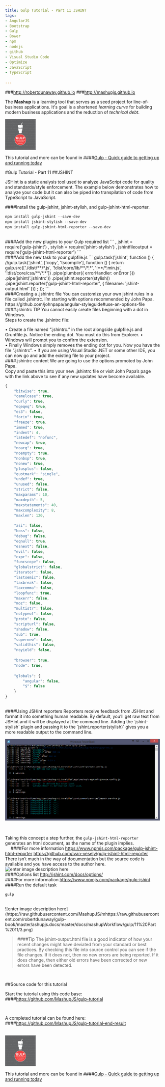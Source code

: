 ```yaml
---
title: Gulp Tutorial - Part 11 JSHINT
tags: 
- AngularJS
- Bootstrap
- Gulp
- Bower
- npm
- nodejs
- github
- Visual Studio Code
- Optimize
- JavaScript
- TypeScript

---
```


###http://robertdunaway.github.io
###http://mashupjs.github.io


The **Mashup** is a learning tool that serves as a seed project for line-of-business applications.  It's goal is a shortened *learning curve* for building modern business applications and the reduction of *technical debt*.
<br>

 <img src="https://raw.githubusercontent.com/robertdunaway/gulp-book/master/bookcoverimage.PNG" alt="Smiley face" height="100" width="100"> 

This tutorial and more can be found in
####[Gulp - Quick guide to getting up and running today](http://www.amazon.com/Gulp-Quick-guide-getting-running-ebook/dp/B010NXMFF6/)

#Gulp Tutorial - Part 11
##JSHINT

JSHint is a static analysis tool used to analyze JavaScript code for quality and standards/style enforcement.  The example below demonstrates how to analyze your code but it can also be piped into transpilation of code from TypeScript to JavaScript.
<br>

####Install the gulp-jshint, jshint-stylish, and gulp-jshint-html-reporter.
```javascript
npm install gulp-jshint --save-dev
npm install jshint-stylish --save-dev
npm install gulp-jshint-html-reporter --save-dev
```
<br>
####Add the new plugins to your Gulp required list
```
, jshint                = require('gulp-jshint')
, stylish               = require('jshint-stylish')
, jshintfileoutput      = require('gulp-jshint-html-reporter')
```
<br>
####Add the new task to your gulpfile.js
```
gulp.task('jshint', function () {
    //gulp.task('jshint', ['copy', 'tscompile'], function () {
    return gulp.src(['./dist/**/*.js', '!dist/core/lib/**/*.*', '!**/*.min.js', '!dist/core/css/**/*.*'])
      .pipe(plumber({
          errorHandler: onError
      }))
      .pipe(jshint('.jshintrc'))
      .pipe(jshint.reporter(stylish))
      .pipe(jshint.reporter('gulp-jshint-html-reporter', { filename: 'jshint-output.html' }))
    ;
});
```
<br>
####Creating a .jshintrc file
You can customize your own jshint rules in a file called .jshintrc.  I’m starting with options recommended by John Papa. 
https://github.com/johnpapa/angular-styleguide#use-an-options-file

<br>
####.jshintrc TIP
You cannot easily create files beginning with a dot in Windows. 
<br>
Steps to create the .jshintrc file:

•	Create a file named “.jshintrc.” in the root alongside gulpfile.js and Gruntfile.js.  Notice the ending dot.  You must do this from Explorer.
•	Windows will prompt you to confirm the extension.  
•	Finally Windows simply removes the ending dot for you.  Now you have the file “.jshintrc”.
•	If you are using Visual Studio .NET or some other IDE, you can now go and add the existing file to your project.
<br>
####.jshintrc content
We are going to use the options promoted by John Papa.
<br>
Copy and paste this into your new .jshintrc file or visit John Papa’s page with the link above to see if any new updates have become available.
```javascript
{
    "bitwise": true,
    "camelcase": true,
    "curly": true,
    "eqeqeq": true,
    "es3": false,
    "forin": true,
    "freeze": true,
    "immed": true,
    "indent": 4,
    "latedef": "nofunc",
    "newcap": true,
    "noarg": true,
    "noempty": true,
    "nonbsp": true,
    "nonew": true,
    "plusplus": false,
    "quotmark": "single",
    "undef": true,
    "unused": false,
    "strict": false,
    "maxparams": 10,
    "maxdepth": 5,
    "maxstatements": 40,
    "maxcomplexity": 8,
    "maxlen": 120,

    "asi": false,
    "boss": false,
    "debug": false,
    "eqnull": true,
    "esnext": false,
    "evil": false,
    "expr": false,
    "funcscope": false,
    "globalstrict": false,
    "iterator": false,
    "lastsemic": false,
    "laxbreak": false,
    "laxcomma": false,
    "loopfunc": true,
    "maxerr": false,
    "moz": false,
    "multistr": false,
    "notypeof": false,
    "proto": false,
    "scripturl": false,
    "shadow": false,
    "sub": true,
    "supernew": false,
    "validthis": false,
    "noyield": false,

    "browser": true,
    "node": true,

    "globals": {
        "angular": false,
        "$": false
    }
}
```
<br>
####Using JSHint reporters
Reporters receive feedback from JSHint and format it into something human readable.  By default, you’ll get raw text from JSHint and it will be displayed at the command line.  Adding the `jshint-stylish` plugin and passing it to the `jshint.reporter(stylish)` gives you a more readable output to the command line.  

<br>

![enter image description here](https://raw.githubusercontent.com/robertdunaway/gulp-book/master/11%20Part%2011/1.png)

<br>

Taking this concept a step further, the `gulp-jshint-html-reporter` generates an html document, as the name of the plugin implies.
<br> 
####For more information
https://www.npmjs.com/package/gulp-jshint-html-reporter
https://github.com/ivan-vesely/gulp-jshint-html-reporter
<br>
There isn’t much in the way of documentation but the source code is available and you have access to the author here. 
<br>
![enter image description here](https://raw.githubuserchttps://raw.githubusercontent.com/robertdunaway/gulp-book/master/ontent.com/MashupJS/mashupjs.docs/master/docs/mashupWorkflow/gulp/11%20Part%2011/2.png)
<br>
####Options list
http://jshint.com/docs/options/
<br>
####For more information
https://www.npmjs.com/package/gulp-jshint
<br>
####Run the default task
```
gulp
```

<br>
![enter image description here](https://raw.githubusercontent.com/MashupJS/mhttps://raw.githubusercontent.com/robertdunaway/gulp-book/master/ashupjs.docs/master/docs/mashupWorkflow/gulp/11%20Part%2011/3.png)
<br>

>####Tip
The jshint-output.html file is a good indicator of how your recent changes might have deviated from your standard or best practices.  By checking this file into source control you can see if the file changes.  If it does not, then no new errors are being reported.  If it does change, then either old errors have been corrected or new errors have been detected.

<br>

##Source code for this tutorial


Start the tutorial using this code base:  
####https://github.com/MashupJS/gulp-tutorial

<br>

A completed tutorial can be found here:  
####https://github.com/MashupJS/gulp-tutorial-end-result

<br>

 <img src="https://raw.githubusercontent.com/robertdunaway/gulp-book/master/bookcoverimage.PNG" alt="Smiley face" height="100" width="100"> 

This tutorial and more can be found in
####[Gulp - Quick guide to getting up and running today](http://www.amazon.com/Gulp-Quick-guide-getting-running-ebook/dp/B010NXMFF6/)